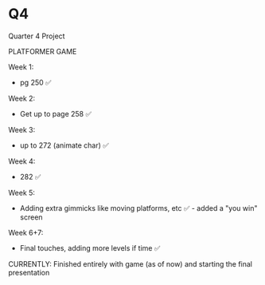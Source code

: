 # Q4
Quarter 4 Project

PLATFORMER GAME

Week 1:
- pg 250 ✅

Week 2:
- Get up to page 258 ✅

Week 3:
- up to 272 (animate char) ✅

Week 4:
- 282 ✅

Week 5:
- Adding extra gimmicks like moving platforms, etc ✅ - added a "you win" screen

Week 6+7:
- Final touches, adding more levels if time ✅


CURRENTLY: Finished entirely with game (as of now) and starting the final presentation
